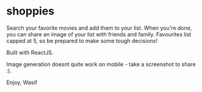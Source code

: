 # shoppies

Search your favorite movies and add them to your list. When you're done, you can share an image of your list with friends and family. 
Favourites list capped at 5, so be prepared to make some tough decisions!

Built with ReactJS. 

Image generation doesnt quite work on mobile - take a screenshot to share :).

Enjoy,
Wasif
